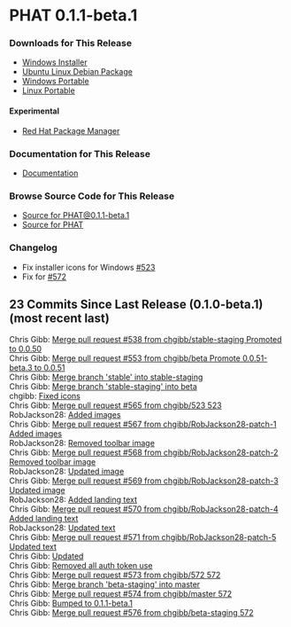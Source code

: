 # PHAT 0.1.1-beta.1
### Downloads for This Release
* [Windows Installer](https://github.com/chgibb/PHAT/releases/download/0.1.1-beta.1/phat-win32-x64-setup.exe)  
* [Ubuntu Linux Debian Package](https://github.com/chgibb/PHAT/releases/download/0.1.1-beta.1/phat_0.1.1.beta.1_amd64.deb)  
* [Windows Portable](https://github.com/chgibb/PHAT/releases/download/0.1.1-beta.1/phat-win32-x64-portable.zip)  
* [Linux Portable](https://github.com/chgibb/PHAT/releases/download/0.1.1-beta.1/phat-linux-x64-portable.tar.gz)
#### Experimental
* [Red Hat Package Manager](https://github.com/chgibb/PHAT/releases/download/0.1.1-beta.1/phat-0.1.1-beta.1.x86_64.rpm)

### Documentation for This Release
* [Documentation](https://chgibb.github.io/PHATDocs/docs/releases/0.1.1-beta.1/home)

### Browse Source Code for This Release
* [Source for PHAT@0.1.1-beta.1](https://github.com/chgibb/PHAT/tree/0.1.1-beta.1)
* [Source for PHAT](https://github.com/chgibb/PHAT)

### Changelog
* Fix installer icons for Windows [#523](https://github.com/chgibb/PHAT/issues/523)
* Fix for [#572](https://github.com/chgibb/PHAT/issues/572)  
## 23 Commits Since Last Release (0.1.0-beta.1) (most recent last)  
Chris Gibb: [Merge pull request #538 from chgibb/stable-staging  Promoted to 0.0.50](https://github.com/chgibb/PHAT/commit/824a22e14bf97bc8c42f3beb61d6fe43ad8ec066)  
Chris Gibb: [Merge pull request #553 from chgibb/beta  Promote 0.0.51-beta.3 to 0.0.51](https://github.com/chgibb/PHAT/commit/aab12287cedb40bb9158c2382947496c939a39d5)  
Chris Gibb: [Merge branch 'stable' into stable-staging](https://github.com/chgibb/PHAT/commit/7dc79c7b01fc61e230c6a7dfa434c523626b4448)  
Chris Gibb: [Merge branch 'stable-staging' into beta](https://github.com/chgibb/PHAT/commit/481946608e3dc764bf70265e3579d6c21d875857)  
chgibb: [Fixed icons](https://github.com/chgibb/PHAT/commit/0e14cbe01de212665292dd343257dc22215f4287)  
Chris Gibb: [Merge pull request #565 from chgibb/523  523](https://github.com/chgibb/PHAT/commit/04b73c6d10f5723c4cc3cfbf7f8771ab807cda4f)  
RobJackson28: [Added images](https://github.com/chgibb/PHAT/commit/e8201683eae0f9f376a23d0cd0dc98948d6cdc13)  
Chris Gibb: [Merge pull request #567 from chgibb/RobJackson28-patch-1  Added images](https://github.com/chgibb/PHAT/commit/8ac302d1d8c85e15ada4ade4184e442f1a5308ce)  
RobJackson28: [Removed toolbar image](https://github.com/chgibb/PHAT/commit/d6aa5b8e54d38709960b229be2322b61eb8e68a9)  
Chris Gibb: [Merge pull request #568 from chgibb/RobJackson28-patch-2  Removed toolbar image](https://github.com/chgibb/PHAT/commit/d443bcf61ada71c6cab65eff0272c026dd723af7)  
RobJackson28: [Updated image](https://github.com/chgibb/PHAT/commit/07dc23fa9fb5e62e7303a3b804dbc3bc82d130bf)  
Chris Gibb: [Merge pull request #569 from chgibb/RobJackson28-patch-3  Updated image](https://github.com/chgibb/PHAT/commit/b219e5369f59d3406e807494e04984327f1f959e)  
RobJackson28: [Added landing text](https://github.com/chgibb/PHAT/commit/98d6e4f38466e98abd9da24a27b89b350fc52602)  
Chris Gibb: [Merge pull request #570 from chgibb/RobJackson28-patch-4  Added landing text](https://github.com/chgibb/PHAT/commit/5ff5f6ecef992a88aa681bf84a1003a4a1836c3f)  
RobJackson28: [Updated text](https://github.com/chgibb/PHAT/commit/da7e94c89c0b4f43b3d1ca8b642d6c6eec8f0940)  
Chris Gibb: [Merge pull request #571 from chgibb/RobJackson28-patch-5  Updated text](https://github.com/chgibb/PHAT/commit/ac010d41027201785dc1a0f6191f06859f9cad4b)  
Chris Gibb: [Updated](https://github.com/chgibb/PHAT/commit/657d1bf27e7833d504371e7ea46d196055892327)  
Chris Gibb: [Removed all auth token use](https://github.com/chgibb/PHAT/commit/9e65746505b1118c0f30479d56c35570e1cf7225)  
Chris Gibb: [Merge pull request #573 from chgibb/572  572](https://github.com/chgibb/PHAT/commit/21080f07a91d4cbc24e0a1b996e473e609401dc4)  
Chris Gibb: [Merge branch 'beta-staging' into master](https://github.com/chgibb/PHAT/commit/9ccb81a4fd974a7522145a7dc6b40168eb163050)  
Chris Gibb: [Merge pull request #574 from chgibb/master  572](https://github.com/chgibb/PHAT/commit/4f00ffaadaf158f00b2e34efded4a8c3991e3117)  
Chris Gibb: [Bumped to 0.1.1-beta.1](https://github.com/chgibb/PHAT/commit/9c5b3e3450cb3a0b3066159001612fd535b633de)  
Chris Gibb: [Merge pull request #576 from chgibb/beta-staging  572](https://github.com/chgibb/PHAT/commit/7167b669ed06148e128cdc7eae7dfdaa31c8de30)  
